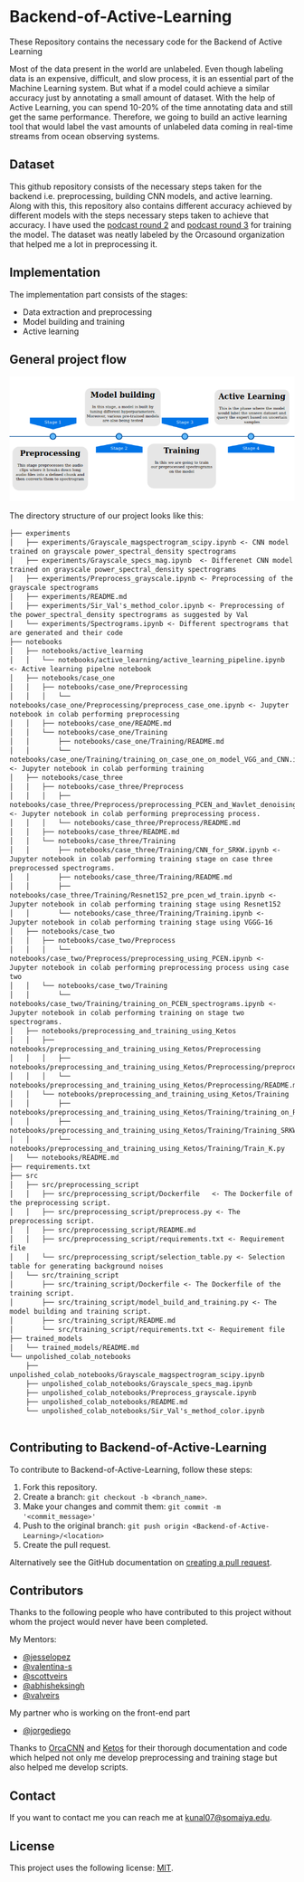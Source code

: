 # Backend-of-Active-Learning
These Repository contains the necessary code for the Backend of Active Learning

Most of the data present in the world are unlabeled. Even though labeling data is an expensive, difficult, and slow process, it is an essential part of the Machine  Learning system. But what if a model could achieve a similar accuracy just by annotating a small amount of dataset. With the help of Active Learning, you can spend 10-20% of the time annotating data and still get the same performance.
Therefore, we going to build an active learning tool that would label the vast amounts of unlabeled data coming in real-time streams from ocean observing systems.

## Dataset 

This github repository consists of the necessary steps taken for the backend i.e. preprocessing, building CNN models, and active learning. Along with this, this repository also contains different accuracy achieved by different models with the steps necessary steps taken to achieve that accuracy.
I have used the [podcast round 2](https://github.com/orcasound/orcadata/wiki/Pod.Cast-data-archive#OrcasoundLab07052019_PodCastRound2) and [podcast round 3](https://github.com/orcasound/orcadata/wiki/Pod.Cast-data-archive#OrcasoundLab09272017_PodCastRound3) for training the model. The dataset was neatly labeled by the Orcasound organization that helped me a lot in preprocessing it.

## Implementation

The implementation part consists of the stages:
- Data extraction and preprocessing 
- Model building and training
- Active learning

## General project flow 


<p align = "center">
<img src = 
     /assets/general_stage.png>
</p>

The directory structure of our project looks like this: 

```
├── experiments
│   ├── experiments/Grayscale_magspectrogram_scipy.ipynb <- CNN model trained on grayscale power_spectral_density spectrograms
│   ├── experiments/Grayscale_specs_mag.ipynb  <- Differenet CNN model trained on grayscale power_spectral_density spectrograms
│   ├── experiments/Preprocess_grayscale.ipynb <- Preprocessing of the grayscale spectrograms
│   ├── experiments/README.md
│   ├── experiments/Sir_Val's_method_color.ipynb <- Preprocessing of the power_spectral_density spectrograms as suggested by Val
│   └── experiments/Spectrograms.ipynb <- Different spectrograms that are generated and their code
├── notebooks
│   ├── notebooks/active_learning
│   │   └── notebooks/active_learning/active_learning_pipeline.ipynb <- Active learning pipelne notebook
│   ├── notebooks/case_one
│   │   ├── notebooks/case_one/Preprocessing 
│   │   │   └── notebooks/case_one/Preprocessing/preprocess_case_one.ipynb <- Jupyter notebook in colab performing preprocessing
│   │   ├── notebooks/case_one/README.md
│   │   └── notebooks/case_one/Training
│   │       ├── notebooks/case_one/Training/README.md
│   │       └── notebooks/case_one/Training/training_on_case_one_on_model_VGG_and_CNN.ipynb <- Jupyter notebook in colab performing training
│   ├── notebooks/case_three
│   │   ├── notebooks/case_three/Preprocess
│   │   │   ├── notebooks/case_three/Preprocess/preprocessing_PCEN_and_Wavlet_denoising.ipynb <- Jupyter notebook in colab performing preprocessing process.
│   │   │   └── notebooks/case_three/Preprocess/README.md
│   │   ├── notebooks/case_three/README.md
│   │   └── notebooks/case_three/Training
│   │       ├── notebooks/case_three/Training/CNN_for_SRKW.ipynb <- Jupyter notebook in colab performing training stage on case three preprocessed spectrograms.
│   │       ├── notebooks/case_three/Training/README.md
│   │       ├── notebooks/case_three/Training/Resnet152_pre_pcen_wd_train.ipynb <- Jupyter notebook in colab performing training stage using Resnet152
│   │       └── notebooks/case_three/Training/Training.ipynb <- Jupyter notebook in colab performing training stage using VGGG-16
│   ├── notebooks/case_two
│   │   ├── notebooks/case_two/Preprocess
│   │   │   └── notebooks/case_two/Preprocess/preprocessing_using_PCEN.ipynb <- Jupyter notebook in colab performing preprocessing process using case two
│   │   └── notebooks/case_two/Training
│   │       └── notebooks/case_two/Training/training_on_PCEN_spectrograms.ipynb <- Jupyter notebook in colab performing training on stage two spectrograms.
│   ├── notebooks/preprocessing_and_training_using_Ketos
│   │   ├── notebooks/preprocessing_and_training_using_Ketos/Preprocessing
│   │   │   ├── notebooks/preprocessing_and_training_using_Ketos/Preprocessing/preprocessing_using_Ketos.ipynb 
│   │   │   └── notebooks/preprocessing_and_training_using_Ketos/Preprocessing/README.md
│   │   └── notebooks/preprocessing_and_training_using_Ketos/Training
│   │       ├── notebooks/preprocessing_and_training_using_Ketos/Training/training_on_RNN_using_Ketos.ipynb
│   │       ├── notebooks/preprocessing_and_training_using_Ketos/Training/Training_SRKWs_Ketos.ipynb
│   │       └── notebooks/preprocessing_and_training_using_Ketos/Training/Train_K.py
│   └── notebooks/README.md
├── requirements.txt
├── src
│   ├── src/preprocessing_script
│   │   ├── src/preprocessing_script/Dockerfile   <- The Dockerfile of the preprocessing script. 
│   │   ├── src/preprocessing_script/preprocess.py <- The preprocessing script. 
│   │   ├── src/preprocessing_script/README.md  
│   │   ├── src/preprocessing_script/requirements.txt <- Requirement file
│   │   └── src/preprocessing_script/selection_table.py <- Selection table for generating background noises
│   └── src/training_script
│       ├── src/training_script/Dockerfile <- The Dockerfile of the training script. 
│       ├── src/training_script/model_build_and_training.py <- The model building and training script.
│       ├── src/training_script/README.md
│       └── src/training_script/requirements.txt <- Requirement file
├── trained_models
│   └── trained_models/README.md 
└── unpolished_colab_notebooks
    ├── unpolished_colab_notebooks/Grayscale_magspectrogram_scipy.ipynb
    ├── unpolished_colab_notebooks/Grayscale_specs_mag.ipynb
    ├── unpolished_colab_notebooks/Preprocess_grayscale.ipynb
    ├── unpolished_colab_notebooks/README.md
    └── unpolished_colab_notebooks/Sir_Val's_method_color.ipynb


```


## Contributing to Backend-of-Active-Learning
<!--- If your README is long or you have some specific process or steps you want contributors to follow, consider creating a separate CONTRIBUTING.md file--->
To contribute to Backend-of-Active-Learning, follow these steps:

1. Fork this repository.
2. Create a branch: `git checkout -b <branch_name>`.
3. Make your changes and commit them: `git commit -m '<commit_message>'`
4. Push to the original branch: `git push origin <Backend-of-Active-Learning>/<location>`
5. Create the pull request.

Alternatively see the GitHub documentation on [creating a pull request](https://help.github.com/en/github/collaborating-with-issues-and-pull-requests/creating-a-pull-request).

## Contributors

Thanks to the following people who have contributed to this project without whom the project would never have been completed.

My Mentors:
 * [@jesselopez](https://github.com/yosoyjay)
 * [@valentina-s](https://github.com/valentina-s) 
 * [@scottveirs](https://github.com/scottveirs) 
 * [@abhisheksingh](https://github.com/ZER-0-NE)
 * [@valveirs](https://github.com/veirs)

My partner who is working on the front-end part
 * [@jorgediego](https://github.com/jd-rs)

Thanks to [OrcaCNN](https://github.com/axiom-data-science/OrcaCNN) and [Ketos](https://gitlab.meridian.cs.dal.ca/public_projects/ketos) for their thorough documentation and code which helped not only me develop preprocessing and training stage but also helped me develop scripts.

## Contact

If you want to contact me you can reach me at <kunal07@somaiya.edu>.

## License
<!--- If you're not sure which open license to use see https://choosealicense.com/--->

This project uses the following license: [MIT](https://choosealicense.com/licenses/mit/#).

